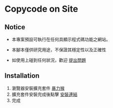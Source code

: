 # Copycode on Site

## Notice

- 本專案預設可執行在任何具顯示程式碼功能之網站。

- 本腳本僅供研究用途，不保證其穩定性以及正確性
- 如使用上碰到任何狀況，歡迎 [提出問題](https://github.com/rex978956/copycode-on-site/issues/new)

## Installation

1. 瀏覽器安裝擴充套件 [暴力猴](https://violentmonkey.github.io/)
2. 擴充套件安裝完成後點擊 [安裝連結](https://raw.githubusercontent.com/rex978956/copycode-on-site/master/copycode-on-site.user.js)
3. 完成
